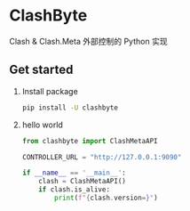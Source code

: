 # ClashByte
Clash &amp; Clash.Meta 外部控制的 Python 实现

## Get started

1. Install package

   ```bash
   pip install -U clashbyte
   ```

2. hello world

   ```python
   from clashbyte import ClashMetaAPI
   
   CONTROLLER_URL = "http://127.0.0.1:9090"
   
   if __name__ == '__main__':
       clash = ClashMetaAPI()
       if clash.is_alive:
           print(f"{clash.version=}")
   ```

   
